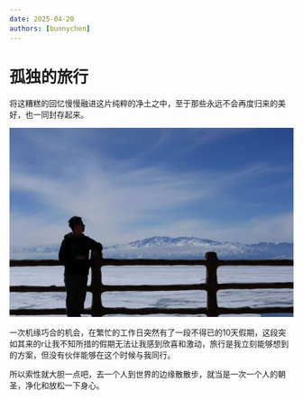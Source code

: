 ```yaml
---
date: 2025-04-20
authors: [bunnychen]
---
```

# 孤独的旅行

将这糟糕的回忆慢慢融进这片纯粹的净土之中，至于那些永远不会再度归来的美好，也一同封存起来。

![1748272986925](image/lonelyTravel/1748272986925.png)

<!-- more -->

一次机缘巧合的机会，在繁忙的工作日突然有了一段不得已的10天假期，这段突如其来的r让我不知所措的假期无法让我感到欣喜和激动，旅行是我立刻能够想到的方案，但没有伙伴能够在这个时候与我同行。

所以索性就大胆一点吧，去一个人到世界的边缘散散步，就当是一次一个人的朝圣，净化和放松一下身心。

